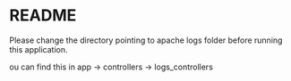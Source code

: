 # README

Please change the directory pointing to apache logs folder before running this application.

ou can find this in app -> controllers -> logs_controllers
